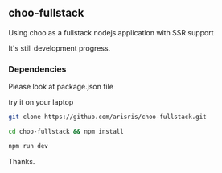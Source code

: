 ## choo-fullstack
Using choo as a fullstack nodejs application with SSR support

It's still development progress.

### Dependencies
Please look at package.json file

try it on your laptop
```sh
git clone https://github.com/arisris/choo-fullstack.git

cd choo-fullstack && npm install

npm run dev
```

Thanks.